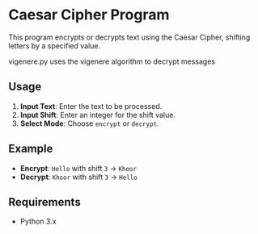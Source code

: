 # Caesar Cipher Program

This program encrypts or decrypts text using the Caesar Cipher, shifting letters by a specified value.

vigenere.py uses the vigenere algorithm to decrypt messages

## Usage

1. **Input Text**: Enter the text to be processed.
2. **Input Shift**: Enter an integer for the shift value.
3. **Select Mode**: Choose `encrypt` or `decrypt`.

## Example

- **Encrypt**: `Hello` with shift `3` → `Khoor`
- **Decrypt**: `Khoor` with shift `3` → `Hello`

## Requirements

- Python 3.x